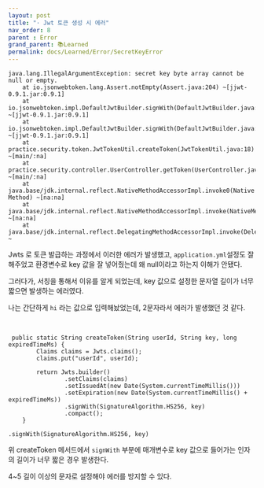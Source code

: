 ```yaml
---
layout: post
title: "· Jwt 토큰 생성 시 에러"
nav_order: 8
parent : Error
grand_parent: 📚Learned
permalink: docs/Learned/Error/SecretKeyError
---
```




```
java.lang.IllegalArgumentException: secret key byte array cannot be null or empty.
	at io.jsonwebtoken.lang.Assert.notEmpty(Assert.java:204) ~[jjwt-0.9.1.jar:0.9.1]
	at io.jsonwebtoken.impl.DefaultJwtBuilder.signWith(DefaultJwtBuilder.java:88) ~[jjwt-0.9.1.jar:0.9.1]
	at io.jsonwebtoken.impl.DefaultJwtBuilder.signWith(DefaultJwtBuilder.java:100) ~[jjwt-0.9.1.jar:0.9.1]
	at practice.security.token.JwtTokenUtil.createToken(JwtTokenUtil.java:18) ~[main/:na]
	at practice.security.controller.UserController.getToken(UserController.java:41) ~[main/:na]
	at java.base/jdk.internal.reflect.NativeMethodAccessorImpl.invoke0(Native Method) ~[na:na]
	at java.base/jdk.internal.reflect.NativeMethodAccessorImpl.invoke(NativeMethodAccessorImpl.java:62) ~[na:na]
	at java.base/jdk.internal.reflect.DelegatingMethodAccessorImpl.invoke(DelegatingMethodAccessorImpl.java:43) ~
```

Jwts 로 토큰 발급하는 과정에서 이러한 에러가 발생했고, `application.yml`설정도 잘 해주었고 환경변수로 key 값을 잘 넣어줬는데 왜 null이라고 하는지 이해가 안됐다.

그러다가, 서칭을 통해서 이유를 알게 되었는데, key 값으로 설정한 문자열 길이가 너무 짧으면 발생하는 에러였다.

나는 간단하게 `hi` 라는 값으로 입력해놨었는데, 2문자라서 에러가 발생했던 것 같다.


<br>

```
 public static String createToken(String userId, String key, long expiredTimeMs) {
        Claims claims = Jwts.claims();
        claims.put("userId", userId);

        return Jwts.builder()
                .setClaims(claims)
                .setIssuedAt(new Date(System.currentTimeMillis()))
                .setExpiration(new Date(System.currentTimeMillis() + expiredTimeMs))
                .signWith(SignatureAlgorithm.HS256, key)
                .compact();
    }
```



```
.signWith(SignatureAlgorithm.HS256, key)
```



위 createToken 메서드에서 `signWith` 부분에 매개변수로 key 값으로 들어가는 인자의 길이가 너무 짧은 경우 발생한다.

4~5 길이 이상의 문자로 설정해야 에러를 방지할 수 있다.